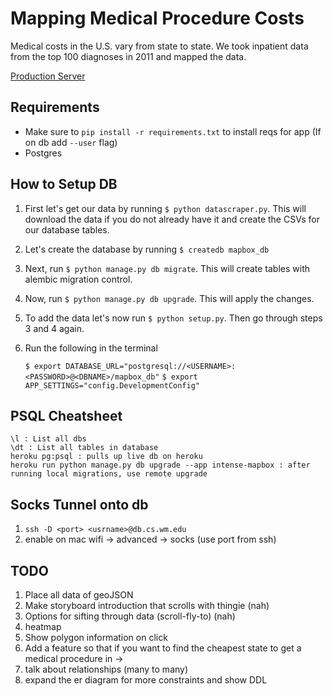 # Mapping Medical Procedure Costs

Medical costs in the U.S. vary from state to state. We took inpatient data from the top 100 diagnoses in 2011 and mapped the data.

[Production Server](http://intense-mapbox.herokuapp.com)


## Requirements

* Make sure to `pip install -r requirements.txt` to install reqs for app (If on db add `--user` flag)
* Postgres


## How to Setup DB

1. First let's get our data by running `$ python datascraper.py`. This will download the data if you do not 
already have it and create the CSVs for our database tables. 

2. Let's create the database by running `$ createdb mapbox_db` 

3. Next, run `$ python manage.py db migrate`. This will create tables with alembic migration control.

4. Now, run `$ python manage.py db upgrade`. This will apply the changes.

5. To add the data let's now run `$ python setup.py`. Then go through steps 3 and 4 again.

6. Run the following in the terminal
	
	`$ export DATABASE_URL="postgresql://<USERNAME>:<PASSWORD>@<DBNAME>/mapbox_db"`
	`$ export APP_SETTINGS="config.DevelopmentConfig"`

## PSQL Cheatsheet

```
\l : List all dbs
\dt : List all tables in database
heroku pg:psql : pulls up live db on heroku
heroku run python manage.py db upgrade --app intense-mapbox : after running local migrations, use remote upgrade

```

## Socks Tunnel onto db

1. ```ssh -D <port> <usrname>@db.cs.wm.edu```
2. enable on mac wifi -> advanced -> socks (use port from ssh)

## TODO
1) Place all data of geoJSON
2) Make storyboard introduction that scrolls with thingie (nah)
3) Options for sifting through data (scroll-fly-to) (nah)
4) heatmap
5) Show polygon information on click
6) Add a feature so that if you want to find the cheapest state to get a medical procedure in ->
7) talk about relationships (many to many)
8) expand the er diagram for more constraints and show DDL
